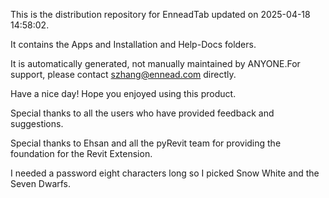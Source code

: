 This is the distribution repository for EnneadTab updated on 2025-04-18 14:58:02.

It contains the Apps and Installation and Help-Docs folders.

It is automatically generated, not manually maintained by ANYONE.For support, please contact szhang@ennead.com directly.

Have a nice day! Hope you enjoyed using this product.

Special thanks to all the users who have provided feedback and suggestions.

Special thanks to Ehsan and all the pyRevit team for providing the foundation for the Revit Extension.






I needed a password eight characters long so I picked Snow White and the Seven Dwarfs.